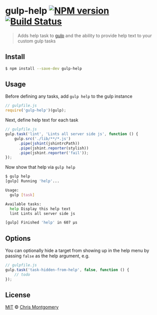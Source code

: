 # gulp-help [![NPM version][npm-image]][npm-url] [![Build Status][travis-image]][travis-url]
> Adds help task to [gulp](https://github.com/gulpjs/gulp) and the ability to provide help text to your custom gulp tasks

## Install

```bash
$ npm install --save-dev gulp-help
```

## Usage

Before defining any tasks, add `gulp help` to the gulp instance

```js
// gulpfile.js
require('gulp-help')(gulp);
```

Next, define help text for each task

```js
// gulpfile.js
gulp.task('lint', 'Lints all server side js', function () {
    gulp.src('./lib/**/*.js')
      .pipe(jshint(jshintrcPath))
      .pipe(jshint.reporter(stylish))
      .pipe(jshint.reporter('fail'));
});
```

Now show that help via `gulp help`

```bash
$ gulp help
[gulp] Running 'help'...

Usage:
  gulp [task]

Available tasks:
  help Display this help text
  lint Lints all server side js

[gulp] Finished 'help' in 607 μs
```

## Options

You can optionally hide a target from showing up in the help menu by passing `false` as the help argument, e.g.

```js
// gulpfile.js
gulp.task('task-hidden-from-help', false, function () {
    // todo
});
```

## License

[MIT](http://opensource.org/licenses/MIT) © [Chris Montgomery](http://www.chrismontgomery.info/)

[npm-url]: https://npmjs.org/package/gulp-help
[npm-image]: http://img.shields.io/npm/v/gulp-help.svg
[travis-image]: https://travis-ci.org/chmontgomery/gulp-help.svg?branch=master
[travis-url]: https://travis-ci.org/chmontgomery/gulp-help
